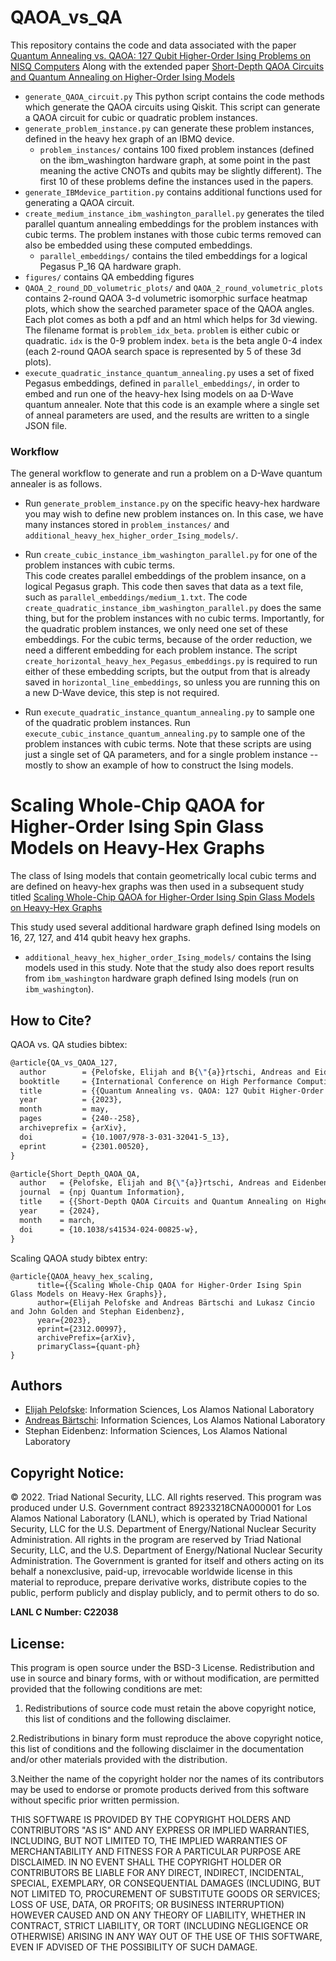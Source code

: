 # QAOA_vs_QA
This repository contains the code and data associated with the paper [Quantum Annealing vs. QAOA: 127 Qubit Higher-Order Ising Problems on NISQ Computers](https://arxiv.org/abs/2301.00520)
Along with the extended paper [Short-Depth QAOA Circuits and Quantum Annealing on Higher-Order Ising Models](https://www.nature.com/articles/s41534-024-00825-w)

- `generate_QAOA_circuit.py` This python script contains the code methods which generate the QAOA circuits using Qiskit. This script can generate a QAOA circuit for cubic or quadratic problem instances. 
- `generate_problem_instance.py` can generate these problem instances, defined in the heavy hex graph of an IBMQ device. 
   - `problem_instances/` contains 100 fixed problem instances (defined on the ibm_washington hardware graph, at some point in the past meaning the active CNOTs and qubits may be slightly different). The first 10 of these problems define the instances used in the papers. 
- `generate_IBMdevice_partition.py` contains additional functions used for generating a QAOA circuit. 
- `create_medium_instance_ibm_washington_parallel.py` generates the tiled parallel quantum annealing embeddings for the problem instances with cubic terms. The problem instanes with those cubic terms removed can also be embedded using these computed embeddings. 
   - `parallel_embeddings/` contains the tiled embeddings for a logical Pegasus P_16 QA hardware graph. 
- `figures/` contains QA embedding figures
- `QAOA_2_round_DD_volumetric_plots/` and `QAOA_2_round_volumetric_plots` contains 2-round QAOA 3-d volumetric isomorphic surface heatmap plots, which show the searched parameter space of the QAOA angles. Each plot comes as both a pdf and an html which helps for 3d viewing. The filename format is `problem_idx_beta`. `problem` is either cubic or quadratic. `idx` is the 0-9 problem index. `beta` is the beta angle 0-4 index (each 2-round QAOA search space is represented by 5 of these 3d plots). 
- `execute_quadratic_instance_quantum_annealing.py` uses a set of fixed Pegasus embeddings, defined in `parallel_embeddings/`, in order to embed and run one of the heavy-hex Ising models on aa D-Wave quantum annealer. 
Note that this code is an example where a single set of anneal parameters are used, and the results are written to a single JSON file. 


### Workflow

The general workflow to generate and run a problem on a D-Wave quantum annealer is as follows. 
- Run `generate_problem_instance.py` on the specific heavy-hex hardware you may wish to define new problem instances on. In this case, we have many instances stored in `problem_instances/` and `additional_heavy_hex_higher_order_Ising_models/`.

- Run `create_cubic_instance_ibm_washington_parallel.py` for one of the problem instances with cubic terms.  
This code creates parallel embeddings of the problem insance, on a logical Pegasus graph. This code then saves that data as a text file, such as `parallel_embeddings/medium_1.txt`. 
The code `create_quadratic_instance_ibm_washington_parallel.py` does the same thing, but for the problem instances with no cubic terms. Importantly, for the quadratic problem instances, 
we only need one set of these embeddings. For the cubic terms, because of the order reduction, we need a different embedding for each problem instance. 
The script `create_horizontal_heavy_hex_Pegasus_embeddings.py` is required to run either of these embedding scripts, but the output from that is already saved in `horizontal_line_embeddings`, so unless you are running this on a new D-Wave device, this step is not required. 

- Run `execute_quadratic_instance_quantum_annealing.py` to sample one of the quadratic problem instances. 
Run `execute_cubic_instance_quantum_annealing.py` to sample one of the problem instances with cubic terms. 
Note that these scripts are using just a single set of QA parameters, and for a single problem instance -- mostly to show an example of how to construct the Ising models. 


# Scaling Whole-Chip QAOA for Higher-Order Ising Spin Glass Models on Heavy-Hex Graphs
The class of Ising models that contain geometrically local cubic terms and are defined on heavy-hex graphs was then used in a subsequent study titled 
[Scaling Whole-Chip QAOA for Higher-Order Ising Spin Glass Models on Heavy-Hex Graphs](https://arxiv.org/abs/2312.00997)

This study used several additional hardware graph defined Ising models on 16, 27, 127, and 414 qubit heavy hex graphs. 
- `additional_heavy_hex_higher_order_Ising_models/` contains the Ising models used in this study. Note that the study also does report results from `ibm_washington` hardware graph defined Ising models (run on `ibm_washington`). 


## How to Cite?
QAOA vs. QA studies bibtex:
```latex
@article{QA_vs_QAOA_127,
  author        = {Pelofske, Elijah and B{\"{a}}rtschi, Andreas and Eidenbenz, Stephan},
  booktitle     = {International Conference on High Performance Computing ISC HPC'23},
  title         = {{Quantum Annealing vs. QAOA: 127 Qubit Higher-Order Ising Problems on NISQ Computers}},
  year          = {2023},
  month         = may,
  pages         = {240--258},
  archiveprefix = {arXiv},
  doi           = {10.1007/978-3-031-32041-5_13},
  eprint        = {2301.00520},
}

@article{Short_Depth_QAOA_QA,
  author   = {Pelofske, Elijah and B{\"{a}}rtschi, Andreas and Eidenbenz, Stephan},
  journal  = {npj Quantum Information},
  title    = {{Short-Depth QAOA Circuits and Quantum Annealing on Higher-Order Ising Models}},
  year     = {2024},
  month    = march,
  doi      = {10.1038/s41534-024-00825-w},
}
```

Scaling QAOA study bibtex entry:
```
@article{QAOA_heavy_hex_scaling,
      title={{Scaling Whole-Chip QAOA for Higher-Order Ising Spin Glass Models on Heavy-Hex Graphs}}, 
      author={Elijah Pelofske and Andreas Bärtschi and Lukasz Cincio and John Golden and Stephan Eidenbenz},
      year={2023},
      eprint={2312.00997},
      archivePrefix={arXiv},
      primaryClass={quant-ph}
}
```

## Authors
- [Elijah Pelofske](mailto:epelofske@lanl.gov): Information Sciences, Los Alamos National Laboratory
- [Andreas Bärtschi](mailto:baertschi@lanl.gov): Information Sciences, Los Alamos National Laboratory
- Stephan Eidenbenz: Information Sciences, Los Alamos National Laboratory

## Copyright Notice:
© 2022. Triad National Security, LLC. All rights reserved.
This program was produced under U.S. Government contract 89233218CNA000001 for Los Alamos
National Laboratory (LANL), which is operated by Triad National Security, LLC for the U.S.
Department of Energy/National Nuclear Security Administration. All rights in the program are
reserved by Triad National Security, LLC, and the U.S. Department of Energy/National Nuclear
Security Administration. The Government is granted for itself and others acting on its behalf a
nonexclusive, paid-up, irrevocable worldwide license in this material to reproduce, prepare
derivative works, distribute copies to the public, perform publicly and display publicly, and to permit
others to do so.

**LANL C Number: C22038**

## License:
This program is open source under the BSD-3 License.
Redistribution and use in source and binary forms, with or without modification, are permitted
provided that the following conditions are met:
1. Redistributions of source code must retain the above copyright notice, this list of conditions and
the following disclaimer.
 
2.Redistributions in binary form must reproduce the above copyright notice, this list of conditions
and the following disclaimer in the documentation and/or other materials provided with the
distribution.
 
3.Neither the name of the copyright holder nor the names of its contributors may be used to endorse
or promote products derived from this software without specific prior written permission.

THIS SOFTWARE IS PROVIDED BY THE COPYRIGHT HOLDERS AND CONTRIBUTORS "AS
IS" AND ANY EXPRESS OR IMPLIED WARRANTIES, INCLUDING, BUT NOT LIMITED TO, THE
IMPLIED WARRANTIES OF MERCHANTABILITY AND FITNESS FOR A PARTICULAR
PURPOSE ARE DISCLAIMED. IN NO EVENT SHALL THE COPYRIGHT HOLDER OR
CONTRIBUTORS BE LIABLE FOR ANY DIRECT, INDIRECT, INCIDENTAL, SPECIAL,
EXEMPLARY, OR CONSEQUENTIAL DAMAGES (INCLUDING, BUT NOT LIMITED TO,
PROCUREMENT OF SUBSTITUTE GOODS OR SERVICES; LOSS OF USE, DATA, OR PROFITS;
OR BUSINESS INTERRUPTION) HOWEVER CAUSED AND ON ANY THEORY OF LIABILITY,
WHETHER IN CONTRACT, STRICT LIABILITY, OR TORT (INCLUDING NEGLIGENCE OR
OTHERWISE) ARISING IN ANY WAY OUT OF THE USE OF THIS SOFTWARE, EVEN IF
ADVISED OF THE POSSIBILITY OF SUCH DAMAGE.
